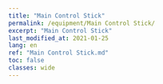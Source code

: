 ```yaml
---
title: "Main Control Stick"
permalink: /equipment/Main Control Stick/
excerpt: "Main Control Stick"
last_modified_at: 2021-01-25
lang: en
ref: "Main Control Stick.md"
toc: false
classes: wide
---
```


